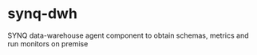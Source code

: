 # synq-dwh
SYNQ data-warehouse agent component to obtain schemas, metrics and run monitors on premise
